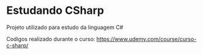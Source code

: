 # Estudando CSharp
Projeto utilizado para estudo da linguagem C#

Codigos realizado durante o curso: https://www.udemy.com/course/curso-c-sharp/
